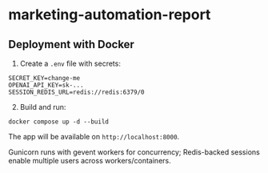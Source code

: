 # marketing-automation-report

## Deployment with Docker

1. Create a `.env` file with secrets:
```
SECRET_KEY=change-me
OPENAI_API_KEY=sk-...
SESSION_REDIS_URL=redis://redis:6379/0
```

2. Build and run:
```
docker compose up -d --build
```

The app will be available on `http://localhost:8000`.

Gunicorn runs with gevent workers for concurrency; Redis-backed sessions enable multiple users across workers/containers.
